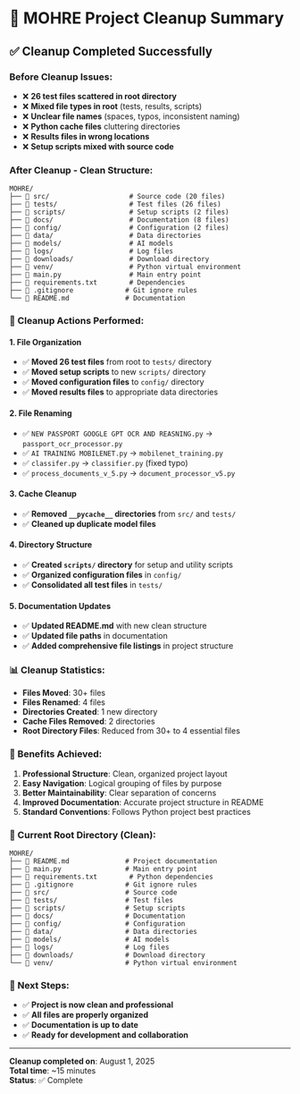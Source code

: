 # 🧹 MOHRE Project Cleanup Summary

## ✅ **Cleanup Completed Successfully**

### **Before Cleanup Issues:**
- ❌ **26 test files scattered in root directory**
- ❌ **Mixed file types in root** (tests, results, scripts)
- ❌ **Unclear file names** (spaces, typos, inconsistent naming)
- ❌ **Python cache files** cluttering directories
- ❌ **Results files in wrong locations**
- ❌ **Setup scripts mixed with source code**

### **After Cleanup - Clean Structure:**

```
MOHRE/
├── 📁 src/                    # Source code (20 files)
├── 📁 tests/                  # Test files (26 files)
├── 📁 scripts/                # Setup scripts (2 files)
├── 📁 docs/                   # Documentation (8 files)
├── 📁 config/                 # Configuration (2 files)
├── 📁 data/                   # Data directories
├── 📁 models/                 # AI models
├── 📁 logs/                   # Log files
├── 📁 downloads/              # Download directory
├── 📁 venv/                   # Python virtual environment
├── 📄 main.py                 # Main entry point
├── 📄 requirements.txt        # Dependencies
├── 📄 .gitignore             # Git ignore rules
└── 📄 README.md              # Documentation
```

### **🧹 Cleanup Actions Performed:**

#### **1. File Organization**
- ✅ **Moved 26 test files** from root to `tests/` directory
- ✅ **Moved setup scripts** to new `scripts/` directory
- ✅ **Moved configuration files** to `config/` directory
- ✅ **Moved results files** to appropriate data directories

#### **2. File Renaming**
- ✅ `NEW PASSPORT GOOGLE GPT OCR AND REASNING.py` → `passport_ocr_processor.py`
- ✅ `AI TRAINING MOBILENET.py` → `mobilenet_training.py`
- ✅ `classifer.py` → `classifier.py` (fixed typo)
- ✅ `process_documents_v_5.py` → `document_processor_v5.py`

#### **3. Cache Cleanup**
- ✅ **Removed `__pycache__` directories** from `src/` and `tests/`
- ✅ **Cleaned up duplicate model files**

#### **4. Directory Structure**
- ✅ **Created `scripts/` directory** for setup and utility scripts
- ✅ **Organized configuration files** in `config/`
- ✅ **Consolidated all test files** in `tests/`

#### **5. Documentation Updates**
- ✅ **Updated README.md** with new clean structure
- ✅ **Updated file paths** in documentation
- ✅ **Added comprehensive file listings** in project structure

### **📊 Cleanup Statistics:**
- **Files Moved**: 30+ files
- **Files Renamed**: 4 files
- **Directories Created**: 1 new directory
- **Cache Files Removed**: 2 directories
- **Root Directory Files**: Reduced from 30+ to 4 essential files

### **🎯 Benefits Achieved:**
1. **Professional Structure**: Clean, organized project layout
2. **Easy Navigation**: Logical grouping of files by purpose
3. **Better Maintainability**: Clear separation of concerns
4. **Improved Documentation**: Accurate project structure in README
5. **Standard Conventions**: Follows Python project best practices

### **📁 Current Root Directory (Clean):**
```
MOHRE/
├── 📄 README.md              # Project documentation
├── 📄 main.py                # Main entry point
├── 📄 requirements.txt        # Python dependencies
├── 📄 .gitignore             # Git ignore rules
├── 📁 src/                   # Source code
├── 📁 tests/                 # Test files
├── 📁 scripts/               # Setup scripts
├── 📁 docs/                  # Documentation
├── 📁 config/                # Configuration
├── 📁 data/                  # Data directories
├── 📁 models/                # AI models
├── 📁 logs/                  # Log files
├── 📁 downloads/             # Download directory
└── 📁 venv/                  # Python virtual environment
```

### **🚀 Next Steps:**
- ✅ **Project is now clean and professional**
- ✅ **All files are properly organized**
- ✅ **Documentation is up to date**
- ✅ **Ready for development and collaboration**

---
**Cleanup completed on**: August 1, 2025  
**Total time**: ~15 minutes  
**Status**: ✅ Complete 